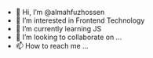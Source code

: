 - 👋 Hi, I’m @almahfuzhossen
- 👀 I’m interested in Frontend Technology
- 🌱 I’m currently learning JS
- 💞️ I’m looking to collaborate on ...
- 📫 How to reach me ...

<!---
almahfuzhossen/almahfuzhossen is a ✨ special ✨ repository because its `README.md` (this file) appears on your GitHub profile.
You can click the Preview link to take a look at your changes.
--->
